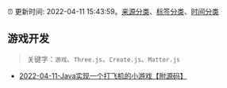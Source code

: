 :alarm_clock: 更新时间: 2022-04-11 15:43:59。[来源分类](../README.md)、[标签分类](../TAGS.md)、[时间分类](../TIMELINE.md)

## 游戏开发


> 关键字：`游戏`、`Three.js`、`Create.js`、`Matter.js`



- [2022-04-11-Java实现一个打飞机的小游戏【附源码】](https://toutiao.io/k/5ss7kqc) 